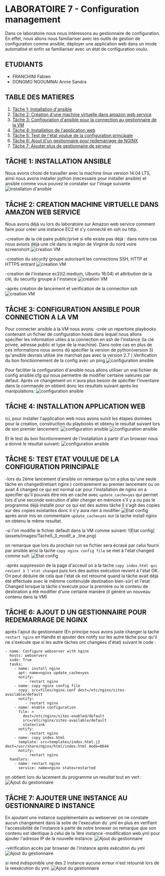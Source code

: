 
# LABORATOIRE 7 - Configuration management

Dans ce laboratoire nous nous intéressons au gestionnaire de configuration. En effet, nous allons nous familiariser avec les outils de gestion de configuration comme ansible, déployer une application web dans un mode automatisé et enfin se familiariser avec un état de configuration voulu. 

## ETUDIANTS 

* FRANCHINI Fabien
* DONGMO NGOUMNAI Annie Sandra

## TABLE DES MATIERES 
1. [Tâche 1: Installation d'ansible](#t%C3%82che-1-installation-ansible)
2. [Tâche 2: Création d'une machine virtuelle dans amazon web service](#t%C3%82che-2-creation-machine-virtuelle-dans-amazon-web-service)
3. [Tâche 3: Configuration d'ansible pour la connection au gestionnaire de la VM](#t%C3%82che-3-configuration-ansible-pour-connection-a-la-vm)
4. [Tâche 4: Installation de l'application web](#t%C3%82che-4-installation-application-web)
5. [Tâche 5: Test de l'état voulue de la configuration principale](#t%C3%82che-5-test-etat-voulue-de-la-configuration-principale)
6. [Tâche 6: Ajout d'un gestionnaire pour redemarrage de NGINX](#t%C3%82che-6-ajout-d-un-gestionnaire-pour-redemarrage-de-nginx)
7. [Tâche 7: Ajouter plus de gestionnaire de serveur](#t%C3%82che-7-ajouter-une-instance-au-gestionnaire-d-instance)


## TÂCHE 1: INSTALLATION ANSIBLE
Nous avons choisi de travailler avec la machine linux version 14.04 LTS, ainsi nous avons installer python (necessaire pour installer ansible) et ansible comme vous pouvez le constater sur l'image suivante 
![installation d'ansible](assets/images/Tache1_1_installationAnsible.png)

## TÂCHE 2: CREATION MACHINE VIRTUELLE DANS AMAZON WEB SERVICE

Nous avons déjà vu lors du laboratoire sur Amazon web service comment faire pour créer une instance EC2 et s'y connecté en ssh ou http.

-creation de la clé paire public/privé si elle existe pas déjà : dans notre cas nous avions déjà une clé dans la région de Virginie du nord voire screenshort
![creation VM](assets/images/Tache2_1_cle_paire.png)

-creation du sécurity groupe autorisant les connections SSH, HTTP et HTTPS entrant
![creation VM](assets/images/Tache2_2_creation_security_Groupe.png)

-creation de l'instance ec2(t2.medium, Ubuntu 16.04) et attribution de la clé, du security groupe à l'instance 
![creation VM](assets/images/Tache2_3_creation_vm.png)

-après création de lancement et verification de la connection ssh
![creation VM](assets/images/Tache2_4_connection_ssh_instance.png)


## TÂCHE 3: CONFIGURATION ANSIBLE POUR CONNECTION A LA VM
Pour connecter ansible à la VM nous avons:
-crée un repertoire playbooks contenant un fichier de configuration hosts dans lequel nous allons spécifier les information utiles à la connection en ssh de l'instance (la clé privée, adresse public et type de la machine). Dans notre cas en plus de ces informations nous avons dû spécifier la version de python(version 3) qu'ansible devrais utilisé (ne marchait pas avec la version 2.7 ).Verification du bon fonctionnement de la config avec un ping
![configuration ansible](assets/images/Tache3_3_verification_fonctionnement_ansible.png)

Pour faciliter la configuration d'ansible nous allons utiliser un vrai fichier de config ansible.cfg qui nous permettre de modifier certaine valeures par défaut. Après ce changement on n'aura plus besoin de spécifier l'inventaire dans la commande on obtient donc les resultats suivant après les manipulations:
![configuration ansible](assets/images/Tache3_4_test_success.png)

## TÂCHE 4: INSTALLATION APPLICATION WEB 
ici, pour installer l'application web nous avons suivit les étapes données pour la creation, construction du playbooks et obtenu le resultat suivant lors de son premier lancement:
![configuration ansible](assets/images/Tache4_1_installation_web_application.png)
![configuration ansible](assets/images/Tache4_2.png)

Et le test du bon focntionnement de l'installation à partir d'un browser nous a donné le résultat suivant: 
![configuration ansible](assets/images/Tache4_3_testing_new_website.png)


## TÂCHE 5: TEST ETAT VOULUE DE LA CONFIGURATION PRINCIPALE

-lors du 2ème lancement d'ansible on remarque qu'on a plus qu'une seule tâche en changed(retsart nginx ) contrairement au premier lancement ou on avait 4 changed ce qui est normal car pour l'installation de nginx on a specifier qu'il pouvais être mis en cache avec `update_cache=yes` qui permet lors d'une seconde exécution d'aller cherger en mémoire s'il y a ou pas le programme déjà installé pour ce qui est des autres tâche il s'agit des copies sur des copies existantes donc il n'y aura rien à modifier
![Etat config](assets/images/Tache5_2_second_lancement_correct.png)
 après avoir mis en commentaire `update_cache=yes` sur la tache install nginx on obtenu le même resultat.
 
 -si l'on modifie le fichier default dans la VM comme suivant:
 ![Etat config](assets/images/Tache5_3_modif_a _line.png)
 
 on remarque que lors du prochain run se fichier sera écrasé par celui fourni par ansible ainsi la tache `copy nginx config file` se met à l'etat changed comme suit:
 ![Etat config](assets/images/Tache5_3_after_modified.png)
 
 -après suppression de la page d'acceuil on a la tache ` copy index.html qui revient à l'etat changed ` puis lors des autres exécution revient à l'etat OK.
 On peut déduire de cela que l'etat ok est retourné quand la tâche avait déjà été effectuée avec le mêmme contenu(de destination bien-sûr) et l'etat Changed lorsque la tâche s'exécute pour la première ou le contenu de destination a été modifier d'une certaine manière (il génère un nouveau contenu dans la VM) 
 

## TÂCHE 6: AJOUT D UN GESTIONNAIRE POUR REDEMARRAGE DE NGINX

après l'ajout du gestionnaire (En principe nous avons juste changer la tache `restart nginx` en Handle et ajouter des notify sur les autre tâche pour qu'il ne s'exécute que si les autre tâches ont changées d'état) suivant le code : 
```
- name: Configure webserver with nginx
  hosts: webservers
  sudo: True
  tasks:
    - name: install nginx
      apt: name=nginx update_cache=yes
      notify:
         - restart nginx
    - name: copy nginx config file
      copy: src=files/nginx.conf dest=/etc/nginx/sites-available/default
      notify:
         - restart nginx
    - name: enable configuration
      file: >
        dest=/etc/nginx/sites-enabled/default
        src=/etc/nginx/sites-available/default
        state=link
      notify:
         - restart nginx
    - name: copy index.html
      template: src=templates/index.html.j2 dest=/usr/share/nginx/html/index.html mode=0644
      notify:
         - restart nginx
  handlers:
    - name: restart nginx
      service: name=nginx state=restarted
```
on obtient lors du lacement du programme un resultat tout en vert : 
![Ajout du gestionnaire](assets/images/Tache6_1_apres_modif.png)


## TÂCHE 7: AJOUTER UNE INSTANCE AU GESTIONNAIRE D INSTANCE

En ajoutant une instance supplémentaire au webserver on ne constate aucun changement dans la sotie de l'execution du .yml en plus en verifiant l'accessibilité de l'instance à partir de notre browser on remarque que son contenu est identique à celui de la 1ère instance
-modification web.yml pour ajouter l'adresse IP de la nouvelle instance:
![Ajout du gestionnaire](assets/images/Tache7_2_new_instance_run_yml.png)

-vérification accès par browser de l'instance après exécution du yml
![Ajout du gestionnaire](assets/images/Tache7_3_verify_second_instance_access.png)

si rend indisponible une des 2 instance aucune erreur n'est retourné lors de la reexécution du yml:
![Ajout du gestionnaire](assets/images/Tache7_4_instance_unreachable.png)




